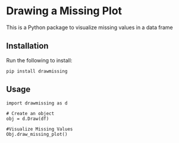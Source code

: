 # Drawing a Missing Plot

This is a Python package to visualize missing values in a data frame

## Installation

Run the following to install:

```
pip install drawmissing

```
## Usage

```
import drawmissing as d

# Create an object 
obj = d.Draw(df)

#Visualize Missing Values
Obj.draw_missing_plot()

```